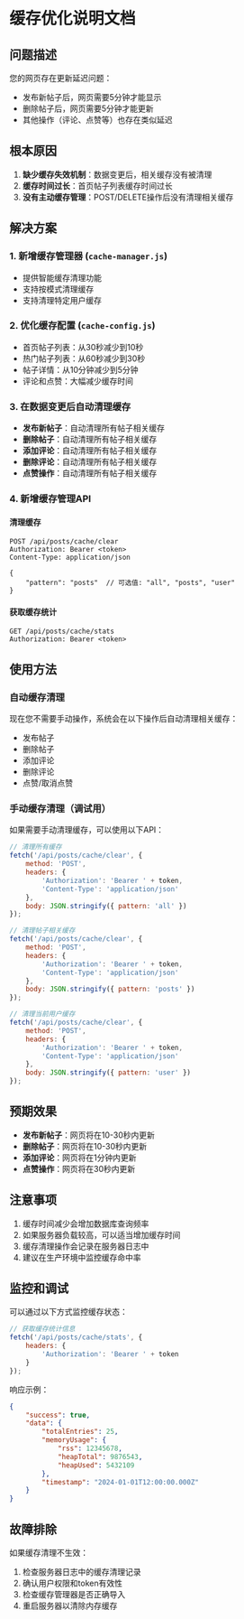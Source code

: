 # 缓存优化说明文档

## 问题描述
您的网页存在更新延迟问题：
- 发布新帖子后，网页需要5分钟才能显示
- 删除帖子后，网页需要5分钟才能更新
- 其他操作（评论、点赞等）也存在类似延迟

## 根本原因
1. **缺少缓存失效机制**：数据变更后，相关缓存没有被清理
2. **缓存时间过长**：首页帖子列表缓存时间过长
3. **没有主动缓存管理**：POST/DELETE操作后没有清理相关缓存

## 解决方案

### 1. 新增缓存管理器 (`cache-manager.js`)
- 提供智能缓存清理功能
- 支持按模式清理缓存
- 支持清理特定用户缓存

### 2. 优化缓存配置 (`cache-config.js`)
- 首页帖子列表：从30秒减少到10秒
- 热门帖子列表：从60秒减少到30秒
- 帖子详情：从10分钟减少到5分钟
- 评论和点赞：大幅减少缓存时间

### 3. 在数据变更后自动清理缓存
- **发布新帖子**：自动清理所有帖子相关缓存
- **删除帖子**：自动清理所有帖子相关缓存
- **添加评论**：自动清理所有帖子相关缓存
- **删除评论**：自动清理所有帖子相关缓存
- **点赞操作**：自动清理所有帖子相关缓存

### 4. 新增缓存管理API

#### 清理缓存
```http
POST /api/posts/cache/clear
Authorization: Bearer <token>
Content-Type: application/json

{
    "pattern": "posts"  // 可选值: "all", "posts", "user"
}
```

#### 获取缓存统计
```http
GET /api/posts/cache/stats
Authorization: Bearer <token>
```

## 使用方法

### 自动缓存清理
现在您不需要手动操作，系统会在以下操作后自动清理相关缓存：
- 发布帖子
- 删除帖子
- 添加评论
- 删除评论
- 点赞/取消点赞

### 手动缓存清理（调试用）
如果需要手动清理缓存，可以使用以下API：

```javascript
// 清理所有缓存
fetch('/api/posts/cache/clear', {
    method: 'POST',
    headers: {
        'Authorization': 'Bearer ' + token,
        'Content-Type': 'application/json'
    },
    body: JSON.stringify({ pattern: 'all' })
});

// 清理帖子相关缓存
fetch('/api/posts/cache/clear', {
    method: 'POST',
    headers: {
        'Authorization': 'Bearer ' + token,
        'Content-Type': 'application/json'
    },
    body: JSON.stringify({ pattern: 'posts' })
});

// 清理当前用户缓存
fetch('/api/posts/cache/clear', {
    method: 'POST',
    headers: {
        'Authorization': 'Bearer ' + token,
        'Content-Type': 'application/json'
    },
    body: JSON.stringify({ pattern: 'user' })
});
```

## 预期效果
- **发布新帖子**：网页将在10-30秒内更新
- **删除帖子**：网页将在10-30秒内更新
- **添加评论**：网页将在1分钟内更新
- **点赞操作**：网页将在30秒内更新

## 注意事项
1. 缓存时间减少会增加数据库查询频率
2. 如果服务器负载较高，可以适当增加缓存时间
3. 缓存清理操作会记录在服务器日志中
4. 建议在生产环境中监控缓存命中率

## 监控和调试
可以通过以下方式监控缓存状态：

```javascript
// 获取缓存统计信息
fetch('/api/posts/cache/stats', {
    headers: {
        'Authorization': 'Bearer ' + token
    }
});
```

响应示例：
```json
{
    "success": true,
    "data": {
        "totalEntries": 25,
        "memoryUsage": {
            "rss": 12345678,
            "heapTotal": 9876543,
            "heapUsed": 5432109
        },
        "timestamp": "2024-01-01T12:00:00.000Z"
    }
}
```

## 故障排除
如果缓存清理不生效：
1. 检查服务器日志中的缓存清理记录
2. 确认用户权限和token有效性
3. 检查缓存管理器是否正确导入
4. 重启服务器以清除内存缓存
